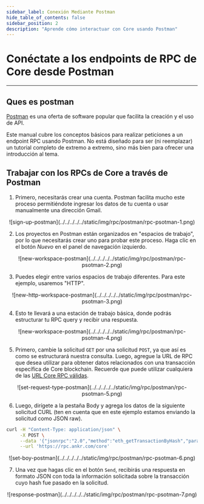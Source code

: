 ```yaml
---
sidebar_label: Conexión Mediante Postman
hide_table_of_contents: false
sidebar_position: 2
description: "Aprende cómo interactuar con Core usando Postman"
---
```


# Conéctate a los endpoints de RPC de Core desde Postman

---

## Ques es postman

[Postman](https://www.postman.com/) es una oferta de software popular que facilita la creación y el uso de API.

Este manual cubre los conceptos básicos para realizar peticiones a un endpoint RPC usando Postman. No está diseñado para ser (ni reemplazar) un tutorial completo de extremo a extremo, sino más bien para ofrecer una introducción al tema.

## Trabajar con los RPCs de Core a través de Postman

1. Primero, necesitarás crear una cuenta. Postman facilita mucho este proceso permitiéndote ingresar los datos de tu cuenta o usar manualmente una dirección Gmail.

<p align="center" style={{zoom:"40%"}}>
![sign-up-postman](../../../../../static/img/rpc/postman/rpc-psotman-1.png)
</p>

2. Los proyectos en Postman están organizados en "espacios de trabajo", por lo que necesitarás crear uno para probar este proceso. Haga clic en el botón _Nuevo_ en el panel de navegación izquierdo.

<p align="center" style={{zoom:"40%"}}>
![new-workspace-postman](../../../../../static/img/rpc/postman/rpc-psotman-2.png)
</p>

3. Puedes elegir entre varios espacios de trabajo diferentes. Para este ejemplo, usaremos "HTTP".

<p align="center" style={{zoom:"40%"}}>
![new-http-workspace-postman](../../../../../static/img/rpc/postman/rpc-psotman-3.png)
</p>

4. Esto te llevará a una estación de trabajo básica, donde podrás estructurar tu RPC query y recibir una respuesta.

<p align="center" style={{zoom:"40%"}}>
![new-workspace-postman](../../../../../static/img/rpc/postman/rpc-psotman-4.png)
</p>

5. Primero, cambie la solicitud `GET` por una solicitud `POST`, ya que así es como se estructurará nuestra consulta. Luego, agregue la URL de RPC que desea utilizar para obtener datos relacionados con una transacción específica de Core blockchain. Recuerde que puede utilizar cualquiera de las [URL Core RPC válidas](./rpc-list.md).

<p align="center" style={{zoom:"40%"}}>
![set-request-type-postman](../../../../../static/img/rpc/postman/rpc-psotman-5.png)
</p>

6. Luego, dirígete a la pestaña Body y agrega los datos de la siguiente solicitud CURL (ten en cuenta que en este ejemplo estamos enviando la solicitud como JSON raw).

```bash
curl -H "Content-Type: application/json" \
     -X POST \
     --data '{"jsonrpc":"2.0","method":"eth_getTransactionByHash","params":["0xc9c4a5d14857ace0db197c7393806868824763377f802645aacf6f38d9c309b7"],"id":1}' \
     --url 'https://rpc.ankr.com/core'
```

<p align="center" style={{zoom:"70%"}}>
![set-boy-postman](../../../../../static/img/rpc/postman/rpc-psotman-6.png)
</p>

7. Una vez que hagas clic en el botón `Send`, recibirás una respuesta en formato JSON con toda la información solicitada sobre la transacción cuyo hash fue pasado en la solicitud.

<p align="center" style={{zoom:"40%"}}>
![response-postman](../../../../../static/img/rpc/postman/rpc-psotman-7.png)
</p>